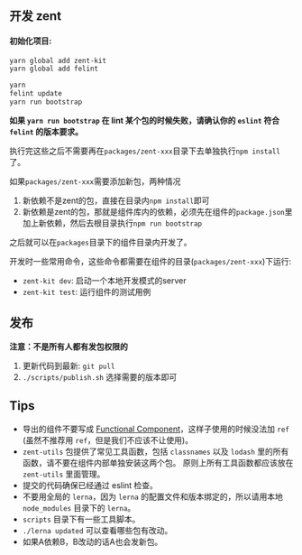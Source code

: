 ## 开发 zent

#### 初始化项目:

```bash
yarn global add zent-kit
yarn global add felint

yarn
felint update
yarn run bootstrap
```

**如果 `yarn run bootstrap` 在 lint 某个包的时候失败，请确认你的 `eslint` 符合 `felint` 的版本要求。**

执行完这些之后不需要再在`packages/zent-xxx`目录下去单独执行`npm install`了。

如果`packages/zent-xxx`需要添加新包，两种情况

1. 新依赖不是zent的包，直接在目录内`npm install`即可
2. 新依赖是zent的包，那就是组件库内的依赖，必须先在组件的`package.json`里加上新依赖，然后去根目录执行`npm run bootstrap`

之后就可以在`packages`目录下的组件目录内开发了。

开发时一些常用命令，这些命令都需要在组件的目录(`packages/zent-xxx`)下运行:

* `zent-kit dev`: 启动一个本地开发模式的server
* `zent-kit test`: 运行组件的测试用例

## 发布

**注意：不是所有人都有发包权限的**

1. 更新代码到最新: `git pull`
2. `./scripts/publish.sh` 选择需要的版本即可

## Tips

* 导出的组件不要写成 [Functional Component](https://facebook.github.io/react/docs/refs-and-the-dom.html#refs-and-functional-components)，这样子使用的时候没法加 `ref` (虽然不推荐用 `ref`，但是我们不应该不让使用)。
* `zent-utils` 包提供了常见工具函数，包括 `classnames` 以及 `lodash` 里的所有函数，请不要在组件内部单独安装这两个包。
  原则上所有工具函数都应该放在 `zent-utils` 里面管理。
* 提交的代码确保已经通过 eslint 检查。
* 不要用全局的 `lerna`，因为 `lerna` 的配置文件和版本绑定的，所以请用本地 `node_modules` 目录下的 `lerna`。
* `scripts` 目录下有一些工具脚本。
* `./lerna updated` 可以查看哪些包有改动。
* 如果A依赖B，B改动的话A也会发新包。
